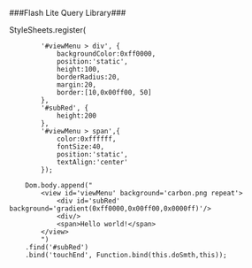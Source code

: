 ###Flash Lite Query Library###

StyleSheets.register(
			
			'#viewMenu > div', {
				backgroundColor:0xff0000,
				position:'static',
				height:100,
				borderRadius:20,
				margin:20,
				border:[10,0x00ff00, 50]
			},
			'#subRed', {
				height:200
			},
			'#viewMenu > span',{
				color:0xffffff,
				fontSize:40,
				position:'static',
				textAlign:'center'
			});
		
		Dom.body.append("
			<view id='viewMenu' background='carbon.png repeat'>
				<div id='subRed' background='gradient(0xff0000,0x00ff00,0x0000ff)'/>
				<div/>
				<span>Hello world!</span>
			</view>
			")
		.find('#subRed')
		.bind('touchEnd', Function.bind(this.doSmth,this));
